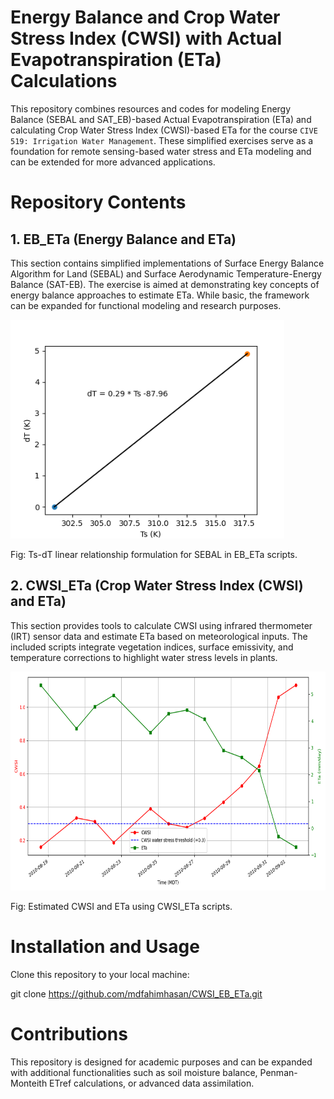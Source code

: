 
# Energy Balance and Crop Water Stress Index (CWSI) with Actual Evapotranspiration (ETa) Calculations
This repository combines resources and codes for modeling Energy Balance (SEBAL and SAT_EB)-based Actual Evapotranspiration (ETa) and calculating Crop Water Stress Index (CWSI)-based ETa for the course `CIVE 519: Irrigation Water Management`. These simplified exercises serve as a foundation for remote sensing-based water stress and ETa modeling and can be extended for more advanced applications.

# Repository Contents
## 1. EB_ETa (Energy Balance and ETa)
This section contains simplified implementations of Surface Energy Balance Algorithm for Land (SEBAL) and Surface Aerodynamic Temperature-Energy Balance (SAT-EB). The exercise is aimed at demonstrating key concepts of energy balance approaches to estimate ETa. While basic, the framework can be expanded for functional modeling and research purposes.

<img src="EB_ETa/figs/Ts_dT_plot_SEBAL.png" height="350"/>

Fig: Ts-dT linear relationship formulation for SEBAL in EB_ETa scripts.

## 2. CWSI_ETa (Crop Water Stress Index (CWSI) and ETa)
This section provides tools to calculate CWSI using infrared thermometer (IRT) sensor data and estimate ETa based on meteorological inputs. The included scripts integrate vegetation indices, surface emissivity, and temperature corrections to highlight water stress levels in plants.


<img src="CWSI_ETa/figs/CWSI_ETa.png" height="350"/>

Fig: Estimated CWSI and ETa using CWSI_ETa scripts.

# Installation and Usage
Clone this repository to your local machine:

git clone https://github.com/mdfahimhasan/CWSI_EB_ETa.git

# Contributions
This repository is designed for academic purposes and can be expanded with additional functionalities such as soil moisture balance, Penman-Monteith ETref calculations, or advanced data assimilation.
